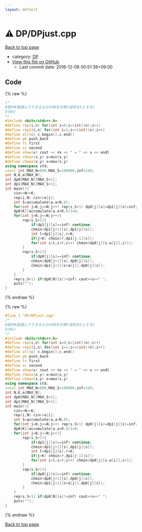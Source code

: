 ```yaml
---
layout: default
---
```


<!-- mathjax config similar to math.stackexchange -->
<script type="text/javascript" async
  src="https://cdnjs.cloudflare.com/ajax/libs/mathjax/2.7.5/MathJax.js?config=TeX-MML-AM_CHTML">
</script>
<script type="text/x-mathjax-config">
  MathJax.Hub.Config({
    TeX: { equationNumbers: { autoNumber: "AMS" }},
    tex2jax: {
      inlineMath: [ ['$','$'] ],
      processEscapes: true
    },
    "HTML-CSS": { matchFontHeight: false },
    displayAlign: "left",
    displayIndent: "2em"
  });
</script>

<script type="text/javascript" src="https://cdnjs.cloudflare.com/ajax/libs/jquery/3.4.1/jquery.min.js"></script>
<script src="https://cdn.jsdelivr.net/npm/jquery-balloon-js@1.1.2/jquery.balloon.min.js" integrity="sha256-ZEYs9VrgAeNuPvs15E39OsyOJaIkXEEt10fzxJ20+2I=" crossorigin="anonymous"></script>
<script type="text/javascript" src="../../assets/js/copy-button.js"></script>
<link rel="stylesheet" href="../../assets/css/copy-button.css" />


# :warning: DP/DPjust.cpp

<a href="../../index.html">Back to top page</a>

* category: <a href="../../index.html#e2fca8135c2fadca093abd79a6b1c0d2">DP</a>
* <a href="{{ site.github.repository_url }}/blob/master/DP/DPjust.cpp">View this file on GitHub</a>
    - Last commit date: 2016-12-08 00:51:38+09:00




## Code

<a id="unbundled"></a>
{% raw %}
```cpp
/*
N個中K個選んでできるものの和を列挙(総和をSとする)
O(NS)
*/
#include <bits/stdc++.h>
#define rep(i,n) for(int i=0;i<(int)(n);i++)
#define rep1(i,n) for(int i=1;i<=(int)(n);i++)
#define all(c) c.begin(),c.end()
#define pb push_back
#define fs first
#define sc second
#define show(x) cout << #x << " = " << x << endl
#define chmin(x,y) x=min(x,y)
#define chmax(x,y) x=max(x,y)
using namespace std;
const int MAX_N=600,MAX_S=100000,inf=1e9;
int N,K,a[MAX_N];
int dp0[MAX_N][MAX_S+1];
int dp1[MAX_N][MAX_S+1];
int main(){
	cin>>N>>K;
	rep(i,N) cin>>a[i];
	int S=accumulate(a,a+N,0);
	for(int j=K;j<=N;j++) rep(s,S+1) dp0[j][s]=dp1[j][s]=inf;
	dp0[K][accumulate(a,a+K,0)]=0;
	for(int j=K;j<=N;j++){
		rep(s,S+1){
			if(dp1[j][s]==inf) continue;
			chmin(dp1[j+1][s],dp1[j][s]);
			int l=dp1[j][s],r=K;
			if(j>K) chmin(r,dp1[j-1][s]);
			for(int i=l;i<r;i++) chmin(dp0[j][s-a[i]],i+1);
		}
		rep(s,S+1){
			if(dp0[j][s]==inf) continue;
			chmin(dp0[j+1][s],dp0[j][s]);
			chmin(dp1[j+1][s+a[j]],dp0[j][s]);
		}
	}
	rep(s,S+1) if(dp0[N][s]!=inf) cout<<s<<" ";
	puts("");
}

```
{% endraw %}

<a id="bundled"></a>
{% raw %}
```cpp
#line 1 "DP/DPjust.cpp"
/*
N個中K個選んでできるものの和を列挙(総和をSとする)
O(NS)
*/
#include <bits/stdc++.h>
#define rep(i,n) for(int i=0;i<(int)(n);i++)
#define rep1(i,n) for(int i=1;i<=(int)(n);i++)
#define all(c) c.begin(),c.end()
#define pb push_back
#define fs first
#define sc second
#define show(x) cout << #x << " = " << x << endl
#define chmin(x,y) x=min(x,y)
#define chmax(x,y) x=max(x,y)
using namespace std;
const int MAX_N=600,MAX_S=100000,inf=1e9;
int N,K,a[MAX_N];
int dp0[MAX_N][MAX_S+1];
int dp1[MAX_N][MAX_S+1];
int main(){
	cin>>N>>K;
	rep(i,N) cin>>a[i];
	int S=accumulate(a,a+N,0);
	for(int j=K;j<=N;j++) rep(s,S+1) dp0[j][s]=dp1[j][s]=inf;
	dp0[K][accumulate(a,a+K,0)]=0;
	for(int j=K;j<=N;j++){
		rep(s,S+1){
			if(dp1[j][s]==inf) continue;
			chmin(dp1[j+1][s],dp1[j][s]);
			int l=dp1[j][s],r=K;
			if(j>K) chmin(r,dp1[j-1][s]);
			for(int i=l;i<r;i++) chmin(dp0[j][s-a[i]],i+1);
		}
		rep(s,S+1){
			if(dp0[j][s]==inf) continue;
			chmin(dp0[j+1][s],dp0[j][s]);
			chmin(dp1[j+1][s+a[j]],dp0[j][s]);
		}
	}
	rep(s,S+1) if(dp0[N][s]!=inf) cout<<s<<" ";
	puts("");
}

```
{% endraw %}

<a href="../../index.html">Back to top page</a>

